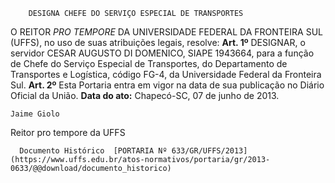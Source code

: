         DESIGNA CHEFE DO SERVIÇO ESPECIAL DE TRANSPORTES  

 O REITOR *PRO TEMPORE*  DA UNIVERSIDADE FEDERAL DA FRONTEIRA SUL (UFFS), no uso de suas atribuições legais, resolve:   **Art. 1º**  DESIGNAR, o servidor CESAR AUGUSTO DI DOMENICO, SIAPE 1943664, para a função de Chefe do Serviço Especial de Transportes, do Departamento de Transportes e Logística, código FG-4, da Universidade Federal da Fronteira Sul.   **Art. 2º**  Esta Portaria entra em vigor na data de sua publicação no Diário Oficial da União.        **Data do ato:** Chapecó-SC, 07 de junho de 2013.   
 

    Jaime Giolo    
 Reitor pro tempore da UFFS 

      Documento Histórico  [PORTARIA Nº 633/GR/UFFS/2013](https://www.uffs.edu.br/atos-normativos/portaria/gr/2013-0633/@@download/documento_historico)     
      